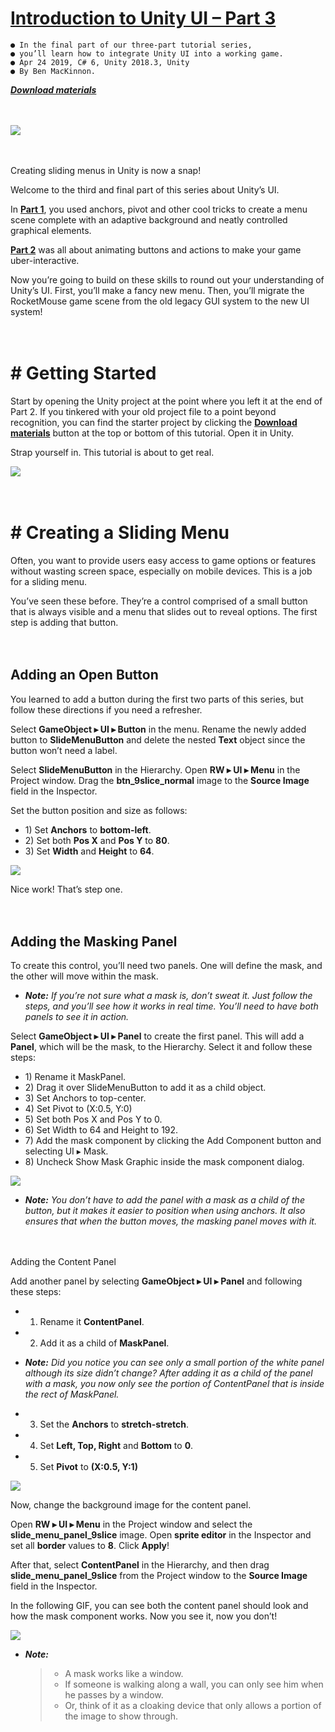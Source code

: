 # [Introduction to Unity UI – Part 3](https://www.kodeco.com/6569-introduction-to-unity-ui-part-3)
    ● In the final part of our three-part tutorial series,
    ● you’ll learn how to integrate Unity UI into a working game.
    ● Apr 24 2019, C# 6, Unity 2018.3, Unity
    ● By Ben MacKinnon.    
[***Download materials***](https://github.com/icodes-studio/wiki/blob/main/STUDY%2BRND/Unity3D%20Tutorials/Introduction%20to%20Unity%20UI/Assets/Introduction-to-Unity-UI-Part-3.zip)

　

![](https://github.com/icodes-studio/wiki/blob/main/STUDY%2BRND/Unity3D%20Tutorials/Introduction%20to%20Unity%20UI/Assets/rmouse_ui_146.gif)

　

Creating sliding menus in Unity is now a snap!

Welcome to the third and final part of this series about Unity’s UI.

In [**Part 1**](https://github.com/icodes-studio/wiki/blob/main/STUDY%2BRND/Unity3D%20Tutorials/Introduction%20to%20Unity%20UI/PART%231.md), you used anchors, pivot and other cool tricks to create a menu scene complete with an adaptive background and neatly controlled graphical elements.

[**Part 2**](https://github.com/icodes-studio/wiki/blob/main/STUDY%2BRND/Unity3D%20Tutorials/Introduction%20to%20Unity%20UI/PART%232.md) was all about animating buttons and actions to make your game uber-interactive.

Now you’re going to build on these skills to round out your understanding of Unity’s UI. First, you’ll make a fancy new menu. Then, you’ll migrate the RocketMouse game scene from the old legacy GUI system to the new UI system!

　

# # Getting Started

Start by opening the Unity project at the point where you left it at the end of Part 2. If you tinkered with your old project file to a point beyond recognition, you can find the starter project by clicking the [**Download materials**](https://github.com/icodes-studio/wiki/blob/main/STUDY%2BRND/Unity3D%20Tutorials/Introduction%20to%20Unity%20UI/Assets/Introduction-to-Unity-UI-Part-3.zip) button at the top or bottom of this tutorial. Open it in Unity.

Strap yourself in. This tutorial is about to get real.

![](https://github.com/icodes-studio/wiki/blob/main/STUDY%2BRND/Unity3D%20Tutorials/Introduction%20to%20Unity%20UI/Assets/012.png)

　

# # Creating a Sliding Menu

Often, you want to provide users easy access to game options or features without wasting screen space, especially on mobile devices. This is a job for a sliding menu.

You’ve seen these before. They’re a control comprised of a small button that is always visible and a menu that slides out to reveal options. The first step is adding that button.

　

## Adding an Open Button

You learned to add a button during the first two parts of this series, but follow these directions if you need a refresher.

Select **GameObject ▸ UI ▸ Button** in the menu. Rename the newly added button to **SlideMenuButton** and delete the nested **Text** object since the button won’t need a label.

Select **SlideMenuButton** in the Hierarchy. Open **RW ▸ UI ▸ Menu** in the Project window. Drag the **btn_9slice_normal** image to the **Source Image** field in the Inspector.

Set the button position and size as follows:

- 1\) Set **Anchors** to **bottom-left**.
- 2\) Set both **Pos X** and **Pos Y** to **80**.
- 3\) Set **Width** and **Height** to **64**.

![](https://github.com/icodes-studio/wiki/blob/main/STUDY%2BRND/Unity3D%20Tutorials/Introduction%20to%20Unity%20UI/Assets/023-650x208.png)

Nice work! That’s step one.

　

## Adding the Masking Panel

To create this control, you’ll need two panels. One will define the mask, and the other will move within the mask.

- ***Note:*** *If you’re not sure what a mask is, don’t sweat it. Just follow the steps, and you’ll see how it works in real time. You’ll need to have both panels to see it in action.*

Select **GameObject ▸ UI ▸ Panel** to create the first panel. This will add a **Panel**, which will be the mask, to the Hierarchy. Select it and follow these steps:

- 1\) Rename it MaskPanel.
- 2\) Drag it over SlideMenuButton to add it as a child object.
- 3\) Set Anchors to top-center.
- 4\) Set Pivot to (X:0.5, Y:0)
- 5\) Set both Pos X and Pos Y to 0.
- 6\) Set Width to 64 and Height to 192.
- 7\) Add the mask component by clicking the Add Component button and selecting UI ▸ Mask.
- 8\) Uncheck Show Mask Graphic inside the mask component dialog.

![](https://github.com/icodes-studio/wiki/blob/main/STUDY%2BRND/Unity3D%20Tutorials/Introduction%20to%20Unity%20UI/Assets/MaskPanel.png)

- ***Note:*** *You don’t have to add the panel with a mask as a child of the button, but it makes it easier to position when using anchors. It also ensures that when the button moves, the masking panel moves with it.*

　

Adding the Content Panel

Add another panel by selecting **GameObject ▸ UI ▸ Panel** and following these steps:

- 1) Rename it **ContentPanel**.
- 2) Add it as a child of **MaskPanel**.

- ***Note:*** *Did you notice you can see only a small portion of the white panel although its size didn’t change? After adding it as a child of the panel with a mask, you now only see the portion of ContentPanel that is inside the rect of MaskPanel.*

- 3) Set the **Anchors** to **stretch-stretch**.
- 4) Set **Left, Top, Right** and **Bottom** to **0**.
- 5) Set **Pivot** to **(X:0.5, Y:1)**

![](https://github.com/icodes-studio/wiki/blob/main/STUDY%2BRND/Unity3D%20Tutorials/Introduction%20to%20Unity%20UI/Assets/ContentPanel.png)

Now, change the background image for the content panel.

Open **RW ▸ UI ▸ Menu** in the Project window and select the **slide_menu_panel_9slice** image. Open **sprite editor** in the Inspector and set all **border** values to **8**. Click **Apply**!

After that, select **ContentPanel** in the Hierarchy, and then drag **slide_menu_panel_9slice** from the Project window to the **Source Image** field in the Inspector.

In the following GIF, you can see both the content panel should look and how the mask component works. Now you see it, now you don’t!

![](https://github.com/icodes-studio/wiki/blob/main/STUDY%2BRND/Unity3D%20Tutorials/Introduction%20to%20Unity%20UI/Assets/061.gif)

- ***Note:***
    > - A mask works like a window.
    > - If someone is walking along a wall, you can only see him when he passes by a window.
    > - Or, think of it as a cloaking device that only allows a portion of the image to show through.
